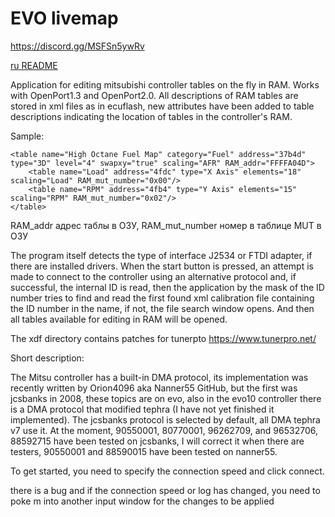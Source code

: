 # EVO livemap

https://discord.gg/MSFSn5ywRv

[ru README](README.MD)

Application for editing mitsubishi controller tables on the 
fly in RAM. Works with OpenPort1.3 and OpenPort2.0. 
All descriptions of RAM tables are stored in xml files 
as in ecuflash, new attributes have been added to table 
descriptions indicating the location of tables in the 
controller's RAM.


Sample:

    <table name="High Octane Fuel Map" category="Fuel" address="37b4d" type="3D" level="4" swapxy="true" scaling="AFR" RAM_addr="FFFFA04D"> 
        <table name="Load" address="4fdc" type="X Axis" elements="18" scaling="Load" RAM_mut_number="0x00"/>
        <table name="RPM" address="4fb4" type="Y Axis" elements="15" scaling="RPM" RAM_mut_number="0x02"/>
    </table>
RAM_addr адрес таблы в ОЗУ,
RAM_mut_number номер в таблице MUT в ОЗУ

The program itself detects the type of interface J2534 or
 FTDI adapter, if there are installed drivers. When the
 start button is pressed, an attempt is made to connect 
 to the controller using an alternative protocol and, if 
 successful, the internal ID is read, then the application
 by the mask of the ID number tries to find and read the first
 found xml calibration file containing the ID number in the 
 name, if not, the file search window opens.
 And then all tables available for editing in RAM will be opened.

The xdf directory contains patches for tunerpto https://www.tunerpro.net/

Short description:

The Mitsu controller has a built-in DMA protocol, its 
implementation was recently written by Orion4096 aka Nanner55
 GitHub, but the first was jcsbanks in 2008, these topics are
 on evo, also in the evo10 controller there is a DMA protocol
 that modified tephra (I have not yet finished it implemented).
 The jcsbanks protocol is selected by default, all DMA tephra v7
 use it. At the moment, 90550001, 80770001, 96262709, 
 and 96532706, 88592715 have been tested on jcsbanks, 
 I will correct it when there are testers, 90550001 and 88590015
 have been tested on nanner55.

To get started, you need to specify the connection speed and click connect.

there is a bug and if the connection speed or log has changed, you need to poke
m into another input window for the changes to be applied
